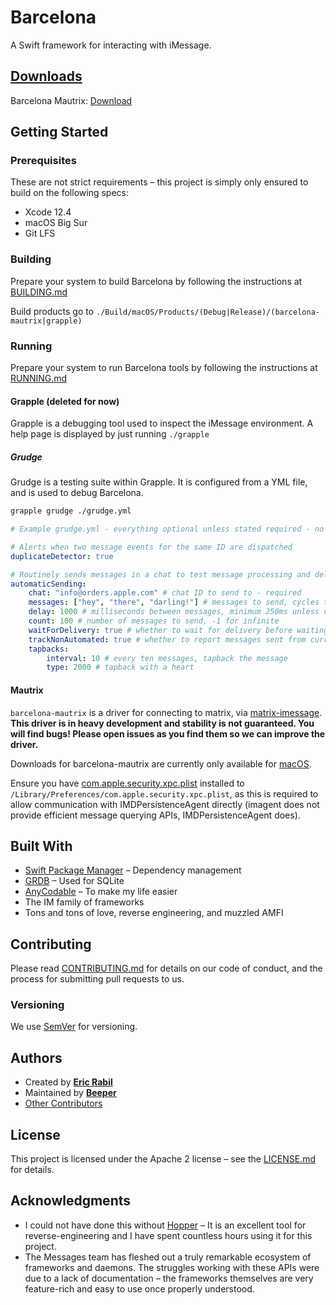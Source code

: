# Barcelona
A Swift framework for interacting with iMessage.

## [Downloads](https://nightly.link/beeper/barcelona/workflows/build/main)

Barcelona Mautrix: [Download](https://nightly.link/beeper/barcelona/workflows/build/main/darwin-barcelona-mautrix.zip)

## Getting Started





### Prerequisites
These are not strict requirements – this project is simply only ensured to build on the following specs:

- Xcode 12.4
- macOS Big Sur
- Git LFS

### Building

Prepare your system to build Barcelona by following the instructions at [BUILDING.md](BUILDING.md)

Build products go to `./Build/macOS/Products/(Debug|Release)/(barcelona-mautrix|grapple)`

### Running

Prepare your system to run Barcelona tools by following the instructions at [RUNNING.md](RUNNING.md)

#### Grapple (deleted for now)

Grapple is a debugging tool used to inspect the iMessage environment. A help page is displayed by just running `./grapple`

##### Grudge

Grudge is a testing suite within Grapple. It is configured from a YML file, and is used to debug Barcelona.

```bash
grapple grudge ./grudge.yml
```

```yml
# Example grudge.yml - everything optional unless stated required - no top level is required, you can mix and match

# Alerts when two message events for the same ID are dispatched
duplicateDetector: true

# Routinely sends messages in a chat to test message processing and delivery
automaticSending:
    chat: "info@orders.apple.com" # chat ID to send to - required
    messages: ["hey", "there", "darling!"] # messages to send, cycles through until stopped - required
    delay: 1000 # milliseconds between messages, minimum 250ms unless count is below 100 - required
    count: 100 # number of messages to send, -1 for infinite
    waitForDelivery: true # whether to wait for delivery before waiting delay
    trackNonAutomated: true # whether to report messages sent from current user that werent part of automaticSending
    tapbacks:
        interval: 10 # every ten messages, tapback the message
        type: 2000 # tapback with a heart
```

#### Mautrix

`barcelona-mautrix` is a driver for connecting to matrix, via [matrix-imessage](https://github.com/mautrix/imessage). **This driver is in heavy development and stability is not guaranteed. You will find bugs! Please open issues as you find them so we can improve the driver.**

Downloads for barcelona-mautrix are currently only available for [macOS](https://nightly.link/beeper/barcelona/workflows/build/main/darwin-barcelona-mautrix.zip).

Ensure you have [com.apple.security.xpc.plist](https://github.com/beeper/barcelona/raw/main/com.apple.security.xpc.plist) installed to `/Library/Preferences/com.apple.security.xpc.plist`, as this is required to allow communication with IMDPersistenceAgent directly (imagent does not provide efficient message querying APIs, IMDPersistenceAgent does).

## Built With
- [Swift Package Manager](https://github.com/apple/swift-package-manager) – Dependency management
- [GRDB](https://github.com/groue/GRDB.swift) – Used for SQLite
- [AnyCodable](https://github.com/Flight-School/AnyCodable) – To make my life easier
- The IM family of frameworks
- Tons and tons of love, reverse engineering, and muzzled AMFI

## Contributing
Please read [CONTRIBUTING.md](CONTRIBUTING.md) for details on our code of conduct, and the process for submitting pull requests to us.

### Versioning
We use [SemVer](http://semver.org/) for versioning.

## Authors
* Created by **[Eric Rabil](https://twitter.com/ericrabil)**
* Maintained by **[Beeper](https://www.beeper.com)**
* [Other Contributors](https://github.com/beeper/barcelona/contributors)

## License
This project is licensed under the Apache 2 license – see the [LICENSE.md](LICENSE.md) for details.

## Acknowledgments
- I could not have done this without [Hopper](https://www.hopperapp.com/) – It is an excellent tool for reverse-engineering and I have spent countless hours using it for this project.
- The Messages team has fleshed out a truly remarkable ecosystem of frameworks and daemons. The struggles working with these APIs were due to a lack of documentation – the frameworks themselves are very feature-rich and easy to use once properly understood.
